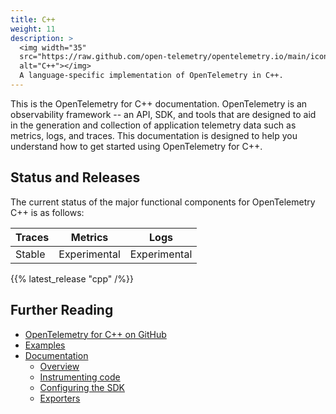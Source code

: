 ```yaml
---
title: C++
weight: 11
description: >
  <img width="35"
  src="https://raw.github.com/open-telemetry/opentelemetry.io/main/iconography/32x32/C++_SDK.svg"
  alt="C++"></img>
  A language-specific implementation of OpenTelemetry in C++.
---
```


This is the OpenTelemetry for C++ documentation. OpenTelemetry is an
observability framework -- an API, SDK, and tools that are designed to aid in
the generation and collection of application telemetry data such as metrics,
logs, and traces. This documentation is designed to help you understand how to
get started using OpenTelemetry for C++.

## Status and Releases

The current status of the major functional components for OpenTelemetry C++ is
as follows:

| Traces    | Metrics      | Logs         |
| --------  | -------      | -------      |
| Stable    | Experimental | Experimental |

{{% latest_release "cpp" /%}}

## Further Reading

- [OpenTelemetry for C++ on GitHub](https://github.com/open-telemetry/opentelemetry-cpp)
- [Examples](https://github.com/open-telemetry/opentelemetry-cpp/tree/main/examples)
- [Documentation](https://opentelemetry-cpp.readthedocs.io/en/latest/)
  - [Overview](https://opentelemetry-cpp.readthedocs.io/en/latest/api/Overview.html)
  - [Instrumenting code](https://opentelemetry-cpp.readthedocs.io/en/latest/api/GettingStarted.html)
  - [Configuring the SDK](https://opentelemetry-cpp.readthedocs.io/en/latest/sdk/GettingStarted.html#tracerprovider)
  - [Exporters](https://opentelemetry-cpp.readthedocs.io/en/latest/sdk/GettingStarted.html#exporter)
